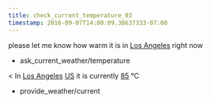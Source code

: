 ```yaml
---
title: check_current_temperature_03
timestamp: 2016-09-07T14:00:09.38637333-07:00
---
```


please let me know how warm it is in [Los Angeles](city) right now
* ask_current_weather/temperature

< In [Los Angeles](city) [US](country_code) it is currently [85](temperature) °C
* provide_weather/current
